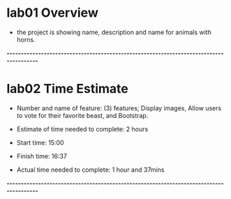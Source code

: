 # lab01 Overview

* the project is showing name, description and name for animals with horns.

**---------------------------------------------------------------------------------------**

# lab02 Time Estimate

* Number and name of feature: (3) features; Display images, Allow users to vote for their favorite beast, and Bootstrap.

* Estimate of time needed to complete: 2 hours

* Start time: 15:00

* Finish time: 16:37

* Actual time needed to complete: 1 hour and 37mins

**---------------------------------------------------------------------------------------**